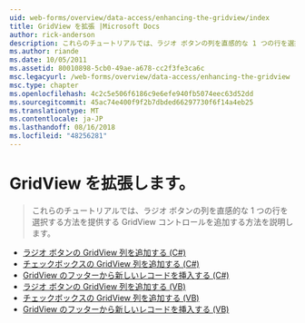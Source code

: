 ```yaml
---
uid: web-forms/overview/data-access/enhancing-the-gridview/index
title: GridView を拡張 |Microsoft Docs
author: rick-anderson
description: これらのチュートリアルでは、ラジオ ボタンの列を直感的な 1 つの行を選択する方法を提供する GridView コントロールを追加する方法を説明します。
ms.author: riande
ms.date: 10/05/2011
ms.assetid: 80010898-5cb0-49ae-a678-cc2f3fe3ca6c
msc.legacyurl: /web-forms/overview/data-access/enhancing-the-gridview
msc.type: chapter
ms.openlocfilehash: 4c2c5e506f6186c9e6efe940fb5074eec63d52dd
ms.sourcegitcommit: 45ac74e400f9f2b7dbded66297730f6f14a4eb25
ms.translationtype: MT
ms.contentlocale: ja-JP
ms.lasthandoff: 08/16/2018
ms.locfileid: "48256281"
---
```

<a name="enhancing-the-gridview"></a>GridView を拡張します。
====================
> これらのチュートリアルでは、ラジオ ボタンの列を直感的な 1 つの行を選択する方法を提供する GridView コントロールを追加する方法を説明します。


- [ラジオ ボタンの GridView 列を追加する (C#)](adding-a-gridview-column-of-radio-buttons-cs.md)
- [チェックボックスの GridView 列を追加する (C#)](adding-a-gridview-column-of-checkboxes-cs.md)
- [GridView のフッターから新しいレコードを挿入する (C#)](inserting-a-new-record-from-the-gridview-s-footer-cs.md)
- [ラジオ ボタンの GridView 列を追加する (VB)](adding-a-gridview-column-of-radio-buttons-vb.md)
- [チェックボックスの GridView 列を追加する (VB)](adding-a-gridview-column-of-checkboxes-vb.md)
- [GridView のフッターから新しいレコードを挿入する (VB)](inserting-a-new-record-from-the-gridview-s-footer-vb.md)
